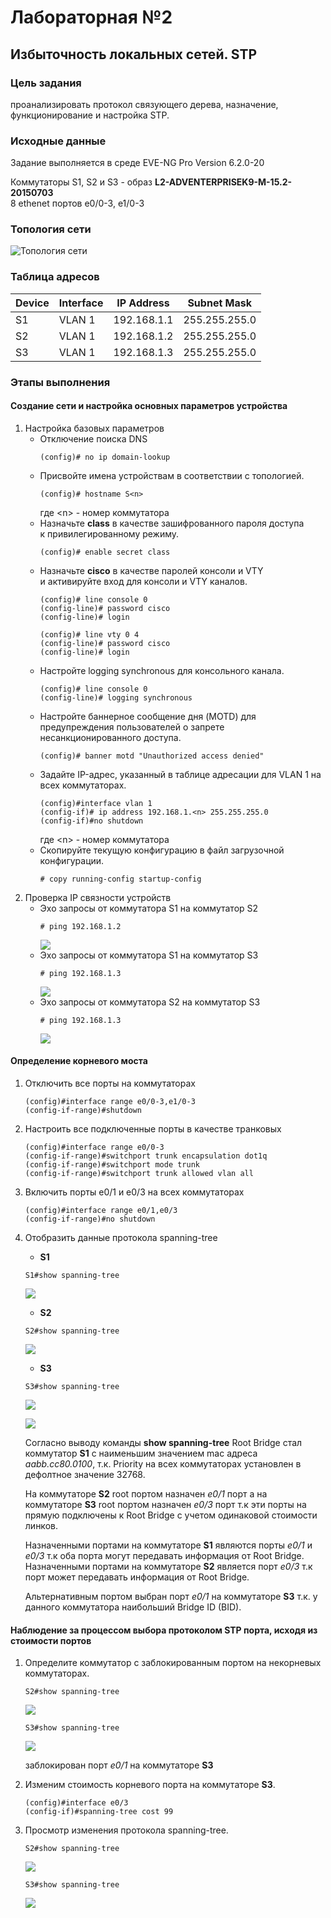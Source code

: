 # Лабораторная №2
## Избыточность локальных сетей. STP 


### Цель задания
проанализировать протокол связующего дерева, назначение, функционирование и настройка STP.

### Исходные данные
Задание выполняется в среде EVE-NG Pro Version 6.2.0-20

Коммутаторы S1, S2 и S3 - образ **L2-ADVENTERPRISEK9-M-15.2-20150703** </br>8 ethenet портов e0/0-3, e1/0-3
### Топология сети
![Топология сети](img/lab_02.png)

### Таблица адресов
|Device|Interface|IP Address  |Subnet Mask  |
|------|---------|------------|-------------|
|S1    |VLAN 1   |192.168.1.1 |255.255.255.0|
|S2    |VLAN 1   |192.168.1.2 |255.255.255.0|
|S3    |VLAN 1   |192.168.1.3 |255.255.255.0|

### Этапы выполнения

#### Создание сети и настройка основных параметров устройства
1. Настройка базовых параметров
    + Отключение поиска DNS
        ```
        (config)# no ip domain-lookup
        ```
    + Присвойте имена устройствам в соответствии с топологией.
        ```
        (config)# hostname S<n>
        ```
        где \<n> - номер коммутатора 
    + Назначьте **class** в качестве зашифрованного пароля доступа к привилегированному режиму.
        ```
        (config)# enable secret class
        ```
    + Назначьте **cisco** в качестве паролей консоли и VTY и активируйте вход для консоли и VTY каналов.
        ```
        (config)# line console 0
        (config-line)# password cisco
        (config-line)# login
        ```
        ```
        (config)# line vty 0 4
        (config-line)# password cisco
        (config-line)# login
        ```
    + Настройте logging synchronous для консольного канала.
        ```
        (config)# line console 0
        (config-line)# logging synchronous
        ```     
    + Настройте баннерное сообщение дня (MOTD) для предупреждения пользователей о запрете несанкционированного доступа.
        ```
        (config)# banner motd "Unauthorized access denied"
        ```
    + Задайте IP-адрес, указанный в таблице адресации для VLAN 1 на всех коммутаторах.
        ```
        (config)#interface vlan 1
        (config-if)# ip address 192.168.1.<n> 255.255.255.0
        (config-if)#no shutdown
        ```
        где \<n> - номер коммутатора
    + Скопируйте текущую конфигурацию в файл загрузочной конфигурации.
        ```
        # copy running-config startup-config
        ```
2. Проверка IP связности устройств 
    + Эхо запросы от коммутатора S1 на коммутатор S2
        ```
        # ping 192.168.1.2
        ```
        ![](img/ping_S1toS2.png)
    + Эхо запросы от коммутатора S1 на коммутатор S3
        ```
        # ping 192.168.1.3
        ```
        ![](img/ping_S1toS3.png)
    + Эхо запросы от коммутатора S2 на коммутатор S3
        ```
        # ping 192.168.1.3
        ```
        ![](img/ping_S2toS3.png)

#### Определение корневого моста
1. Отключить все порты на коммутаторах  
    ```
    (config)#interface range e0/0-3,e1/0-3
    (config-if-range)#shutdown
    ```
2. Настроить все подключенные порты в качестве транковых
    ```
    (config)#interface range e0/0-3
    (config-if-range)#switchport trunk encapsulation dot1q
    (config-if-range)#switchport mode trunk
    (config-if-range)#switchport trunk allowed vlan all  
    ```
3. Включить порты e0/1 и e0/3 на всех коммутаторах
    ```
    (config)#interface range e0/1,e0/3
    (config-if-range)#no shutdown
    ```
4. Отобразить данные протокола spanning-tree

    + **S1**
    ```
    S1#show spanning-tree
    ```
    ![](img/stp_s1.png)
    + **S2**
    ```
    S2#show spanning-tree
    ```
    ![](img/stp_s2.png)
    + **S3**
    ```
    S3#show spanning-tree
    ```
    ![](img/stp_s3.png)

    ![](img/lab_02_sts.png)

    Согласно выводу команды **show spanning-tree** Root Bridge стал  коммутатор **S1** с наименьшим значением mac адреса *aabb.cc80.0100*, т.к. Priority на всех коммутаторах установлен в дефолтное значение 32768.

    На коммутаторе **S2** root портом назначен *e0/1* порт а на коммутаторе **S3** root портом назначен *e0/3* порт т.к эти порты на прямую подключены к Root Bridge с учетом одинаковой стоимости линков.

    Назначенными портами на коммутаторе **S1** являются порты *e0/1* и *e0/3* т.к оба порта могут передавать информация от Root Bridge.
    Назначенными портами на коммутаторе **S2** является порт *e0/3* т.к порт может передавать информация от Root Bridge.
    
    Альтернативным портом выбран порт *e0/1* на коммутаторе **S3** т.к. у данного коммутатора наибольший Bridge ID (BID).

#### Наблюдение за процессом выбора протоколом STP порта, исходя из стоимости портов
1. Определите коммутатор с заблокированным портом на некорневых коммутаторах.

    ```
    S2#show spanning-tree
    ```
    ![](img/stp_s2.png)
    
    ```
    S3#show spanning-tree
    ```
    ![](img/stp_s3.png)

    заблокирован порт *e0/1* на коммутаторе **S3**

2. Изменим стоимость корневого порта на коммутаторе **S3**.
    
    ```
    (config)#interface e0/3 
    (config-if)#spanning-tree cost 99
    ```

3. Просмотр изменения протокола spanning-tree.
    
    ```
    S2#show spanning-tree
    ```
    ![](img/stp_s2_ch_cost.png)

    ```
    S3#show spanning-tree
    ```
    ![](img/stp_s3_ch_cost.png)
    


 





